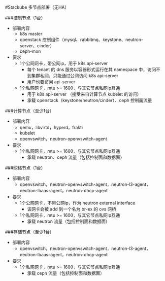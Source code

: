 #Stackube 多节点部署（无HA）

###控制节点（1台）
- 部署内容
    - k8s master
    - openstack 控制组件（mysql、rabbitmq、keystone、neutron-server、cinder）
    - ceph-mon
- 要求
    - 1个公网网卡，带公网ip，用于 k8s api-server
        - 每个 tenant 的 dns 服务以容器形式运行在其 namespace 中，访问不到集群私网，只能通过公网访问 k8s api-server
        - 用户也要访问 api-server
    - 1个私网网卡，mtu >= 1600，与其它节点私网ip互通
        - 用于 k8s api-server （接受来自计算节点 kubelet 的访问）
        - 承载 openstack（keystone/neutron/cinder）、ceph 控制面流量

###计算节点（至少1台）
- 部署内容
    - qemu，libvirtd，hyperd，frakti
    - kubelet
    - openvswitch，neutron-openvswitch-agent
- 要求
    - 1个私网网卡，mtu >= 1600，与其它节点私网ip互通
        - 承载 neutron、ceph 流量（包括控制面和数据面） 

###网络节点（1台）
- 部署内容
    - openvswitch，neutron-openvswitch-agent，neutron-l3-agent，neutron-lbaas-agent，neutron-dhcp-agent
- 要求
    - 1个公网网卡，不带公网ip，作为 neutron external interface
        - 该网卡会被 add 到一个名为 br-ex 的 ovs 网桥
    - 1个私网网卡，mtu >= 1600，与其它节点私网ip互通
        - 承载 neutron 流量（包括控制面和数据面） 

###存储节点（至少1台）
- 部署内容
    - openvswitch，neutron-openvswitch-agent，neutron-l3-agent，neutron-lbaas-agent，neutron-dhcp-agent
- 要求
    - 1个私网网卡，mtu >= 1600，与其它节点私网ip互通
        - 承载 ceph 流量（包括控制面和数据面）
